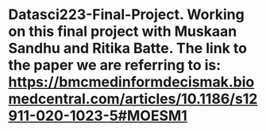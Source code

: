 # Datasci223-Final-Project. Working on this final project with Muskaan Sandhu and Ritika Batte. The link to the paper we are referring to is: https://bmcmedinformdecismak.biomedcentral.com/articles/10.1186/s12911-020-1023-5#MOESM1
